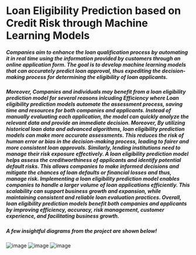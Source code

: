 # Loan Eligibility Prediction based on Credit Risk through Machine Learning Models
##### Companies aim to enhance the loan qualification process by automating it in real time using the information provided by customers through an online application form. The goal is to develop machine learning models that can accurately predict loan approval, thus expediting the decision-making process for determining the eligibility of loan applicants.
##### Moreover, Companies and individuals may benefit from a loan eligibility prediction model for several reasons inlcuding Efficiency where Loan eligibility prediction models automate the assessment process, saving time and resources for both companies and applicants. Instead of manually evaluating each application, the model can quickly analyze the relevant data and provide an immediate decision. Moreover, By utilizing historical loan data and advanced algorithms, loan eligibility prediction models can make more accurate assessments. This reduces the risk of human error or bias in the decision-making process, leading to fairer and more consistent loan approvals. Similarly, lending institutions need to manage their risk exposure effectively. A loan eligibility prediction model helps assess the creditworthiness of applicants and identify potential default risks. This allows companies to make informed decisions and mitigate the chances of loan defaults or financial losses and thus, manage risk. Implementing a loan eligibility prediction model enables companies to handle a larger volume of loan applications efficiently. This scalability can support business growth and expansion, while maintaining consistent and reliable loan evaluation practices. Overall, loan eligibility prediction models benefit both companies and applicants by improving efficiency, accuracy, risk management, customer experience, and facilitating business growth.
##### A few insightful diagrams from the project are shown below!
![image](https://github.com/danishahmed522/Loan-Eligibility-Prediction/assets/122652303/87737bc9-d85d-4676-a27a-ff347f1a8303)
![image](https://github.com/danishahmed522/Loan-Eligibility-Prediction/assets/122652303/e9791278-742e-444e-ac80-268dd5e846e1)
![image](https://github.com/danishahmed522/Loan-Eligibility-Prediction/assets/122652303/55e2c9e7-2696-4a8f-8086-ff7c32a74007)


